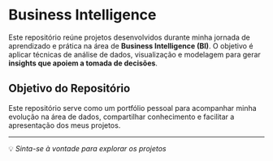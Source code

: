 # Business Intelligence

Este repositório reúne projetos desenvolvidos durante minha jornada de aprendizado e prática na área de **Business Intelligence (BI)**. O objetivo é aplicar técnicas de análise de dados, visualização e modelagem para gerar **insights que apoiem a tomada de decisões**.

## Objetivo do Repositório

Este repositório serve como um portfólio pessoal para acompanhar minha evolução na área de dados, compartilhar conhecimento e facilitar a apresentação dos meus projetos.

---

💡 *Sinta-se à vontade para explorar os projetos*
